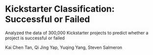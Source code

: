 # Kickstarter Classification: Successful or Failed
Analyzed the data of 300,000 Kickstarter projects to predict whether a project is successful or failed

Kai Chen Tan, Qi Jing Yap, Yuqing Yang, Steven Salmeron
